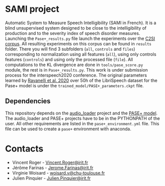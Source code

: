 # SAMI project

Automatic System to Measure Speech Intelligibility (SAMI in French).
It is a blind unsupervised system designed to be close to the intelligibility of production and to the severity index of speech disorder measures.
Launching the `Pase+_results.py` file launch the experiments over the [C2SI corpus](https://www.irit.fr/publis/SAMOVA/JOU/LRE_2019-soumission.pdf).
All resulting experiments on this corpus can be found in `results` folder.
There you will find 3 subfolders (`all`, `controls` and `files`) corresponding to normalization using all features (`all`), using only controls features (`controls`) and using only the processed file (`file`).
All computations to the KL divergence are done in `tools/pase_score.py` module, the rest is in `Pase+_results.py`.
This work is under submission process for the interspeech2020 conference.
The original parameters learned by [Ravanelli et al. 2020](https://arxiv.org/abs/2001.09239) over 50h of the LibriSpeech dataset for the Pase+ model is under the `trained_model/PASE+_parameters.ckpt` file.


## Dependencies

This repository depends on the [audio_loader](https://github.com/vroger11/audio_loader) project and the [PASE+ model](https://github.com/santi-pdp/pase).
The audio_loader and PASE+ projects have to be in the PYTHONPATH of the user.
All other requirements are listed in the `pase+_environment.yml` file.
This file can be used to create a `pase+` environment with anaconda.

# Contacts

* Vincent Roger - Vincent.Roger@irit.fr
* Jérôme Farinas - Jerome.Farinas@irit.fr
* Virginie Woisard - woisard.v@chu-toulouse.fr
* Julien Pinquier - Julien.Pinquier@irit.fr
